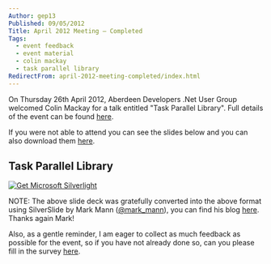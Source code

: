 ```yaml
---
Author: gep13
Published: 09/05/2012
Title: April 2012 Meeting – Completed
Tags:
  - event feedback
  - event material
  - colin mackay
  - task parallel library
RedirectFrom: april-2012-meeting-completed/index.html
---
```


On Thursday 26th April 2012, Aberdeen Developers .Net User Group welcomed Colin Mackay for a talk entitled "Task Parallel Library". Full details of the event can be found [here](http://adnuguk-apr2012.eventbrite.com/?ebtv=C).

If you were not able to attend you can see the slides below and you can also download them [here](http://www/aberdeendevelopers.co.uk/Uploads/Meetings/2012-04-26-Introduction-to-Parallelisation-Aberdeen.zip).

## Task Parallel Library

[ ![Get Microsoft Silverlight](http://go.microsoft.com/fwlink/?LinkId=161376) ](http://go.microsoft.com/fwlink/?LinkID=149156&v=4.0.50401.0)

NOTE: The above slide deck was gratefully converted into the above format using SilverSlide by Mark Mann ([@mark_mann](http://twitter.com/#!/@mark_mann)), you can find his blog [here](http://blog.mark-mann.co.uk/). Thanks again Mark!

Also, as a gentle reminder, I am eager to collect as much feedback as possible for the event, so if you have not already done so, can you please fill in the survey [here](http://www.surveymonkey.com/s/NHM2NXM).
